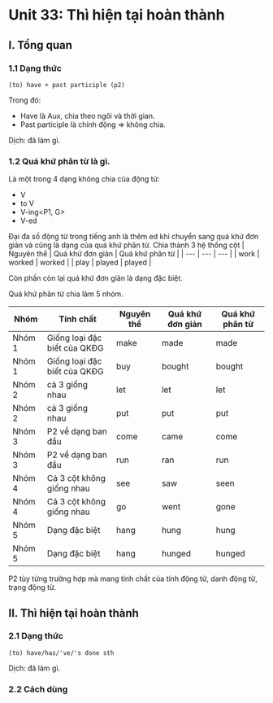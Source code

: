 # Unit 33: Thì hiện tại hoàn thành

## I. Tổng quan
### 1.1 Dạng thức
```
(to) have + past participle (p2)
```
Trong đó:
 - Have là Aux, chia theo ngôi và thời gian.
 - Past participle là chính động => không chia.

Dịch: đã làm gì.
### 1.2 Quá khứ phân từ là gì.

Là một trong 4 dạng không chia của động từ:
- V
- to V
- V-ing<P1, G>
- V-ed<P2>
  
Đại đa số  động từ trong tiếng anh là thêm ed khi chuyển sang quá khứ đơn giản và cũng là dạng của quá khứ phân từ.
Chia thành 3 hệ thống cột
| Nguyên thể | Quá khứ đơn giản | Quá khứ phân từ |
| --- | --- | --- |
| work | worked | worked |
| play | played | played |

Còn phần còn lại quá khứ đơn giản là dạng đặc biệt.

Quá khứ phân từ chia làm 5 nhóm.

| Nhóm | Tính chất | Nguyên thể | Quá khứ đơn giản | Quá khứ phân từ |
| --- | --- | --- | --- | --- |
| Nhóm 1 | Giống loại đặc biết của QKĐG | make | made | made |
| Nhóm 1 | Giống loại đặc biết của QKĐG | buy | bought | bought |
| Nhóm 2 | cả 3 giống nhau | let | let | let |
| Nhóm 2 | cả 3 giống nhau | put | put | put |
| Nhóm 3 | P2 về dạng ban đầu | come | came | come |
| Nhóm 3 | P2 về dạng ban đầu | run | ran | run |
| Nhóm 4 | Cả 3 cột không giống nhau | see | saw | seen |
| Nhóm 4 | Cả 3 cột không giống nhau | go | went | gone |
| Nhóm 5 | Dạng đặc biệt | hang | hung | hung |
| Nhóm 5 | Dạng đặc biệt | hang | hunged | hunged |

P2 tùy từng trường hợp mà mang tính chất của tính động từ, danh động từ, trạng động từ.


## II. Thì hiện tại hoàn thành

### 2.1 Dạng thức
```
(to) have/has/'ve/'s done sth
```
Dịch: đã làm gì.


### 2.2 Cách dùng


